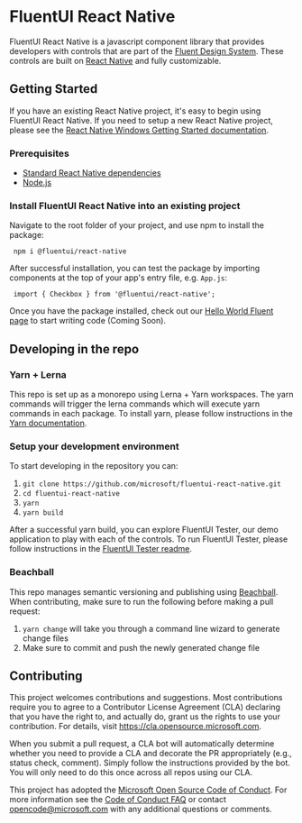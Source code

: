 # FluentUI React Native

FluentUI React Native is a javascript component library that provides developers with controls that are part of the [Fluent Design System](https://www.microsoft.com/design/fluent/). These controls are built on [React Native](https://reactnative.dev/) and fully customizable.

## Getting Started

If you have an existing React Native project, it's easy to begin using FluentUI React Native. If you need to setup a new React Native project, please see the [React Native Windows Getting Started documentation](https://microsoft.github.io/react-native-windows/docs/getting-started).

### Prerequisites

* [Standard React Native dependencies](http://facebook.github.io/react-native/docs/getting-started.html#node-python2-jdk)
* [Node.js](https://nodejs.org/en/download/)

### Install FluentUI React Native into an existing project

Navigate to the root folder of your project, and use npm to install the package:

```
 npm i @fluentui/react-native
```

After successful installation, you can test the package by importing components at the top of your app's entry file, e.g. `App.js`:

```
 import { Checkbox } from '@fluentui/react-native';
```

Once you have the package installed, check out our [Hello World Fluent page](./docs/pages/HELLO_WORLD.md) to start writing code (Coming Soon).

## Developing in the repo

### Yarn + Lerna

This repo is set up as a monorepo using Lerna + Yarn workspaces. The yarn commands will trigger the lerna commands which will execute yarn commands in each package. To install yarn, please follow instructions in the [Yarn documentation](https://classic.yarnpkg.com/en/docs/install/).

### Setup your development environment

To start developing in the repository you can:

1. `git clone https://github.com/microsoft/fluentui-react-native.git`
1. `cd fluentui-react-native`
1. `yarn`
1. `yarn build`

After a successful yarn build, you can explore FluentUI Tester, our demo application to play with each of the controls. To run FluentUI Tester, please follow instructions in the [FluentUI Tester readme](./apps/fluent-tester/README.md).

### Beachball
This repo manages semantic versioning and publishing using [Beachball](https://github.com/microsoft/beachball). When contributing, make sure to run the following before making a pull request:
1. `yarn change` will take you through a command line wizard to generate change files
2. Make sure to commit and push the newly generated change file

## Contributing

This project welcomes contributions and suggestions. Most contributions require you to agree to a
Contributor License Agreement (CLA) declaring that you have the right to, and actually do, grant us
the rights to use your contribution. For details, visit https://cla.opensource.microsoft.com.

When you submit a pull request, a CLA bot will automatically determine whether you need to provide
a CLA and decorate the PR appropriately (e.g., status check, comment). Simply follow the instructions
provided by the bot. You will only need to do this once across all repos using our CLA.

This project has adopted the [Microsoft Open Source Code of Conduct](https://opensource.microsoft.com/codeofconduct/).
For more information see the [Code of Conduct FAQ](https://opensource.microsoft.com/codeofconduct/faq/) or
contact [opencode@microsoft.com](mailto:opencode@microsoft.com) with any additional questions or comments.
